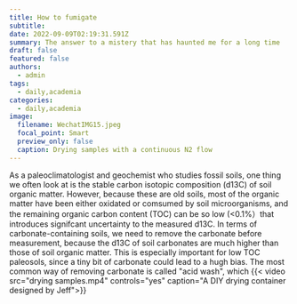 ```yaml
---
title: How to fumigate
subtitle: 
date: 2022-09-09T02:19:31.591Z
summary: The answer to a mistery that has haunted me for a long time
draft: false
featured: false
authors:
  - admin
tags:
  - daily,academia
categories:
  - daily,academia
image:
  filename: WechatIMG15.jpeg
  focal_point: Smart
  preview_only: false
  caption: Drying samples with a continuous N2 flow
---
```

As a paleoclimatologist and geochemist who studies fossil soils, one thing we often look at is the stable carbon isotopic composition (d13C) of soil organic matter. However, because these are old soils, most of the organic matter have been either oxidated or comsumed by soil microorganisms, and the remaining organic carbon content (TOC) can be so low (<0.1%）that introduces signifcant uncertainty to the measured d13C. 
In terms of carbonate-containing soils, we need to remove the carbonate before measurement, because the d13C of soil carbonates are much higher than those of soil organic matter. This is especially important for low TOC paleosols, since a tiny bit of carbonate could lead to a hugh bias. The most common way of removing carbonate is called "acid wash", which 
{{< video src="drying samples.mp4" controls="yes" caption="A DIY drying container designed by Jeff">}}

